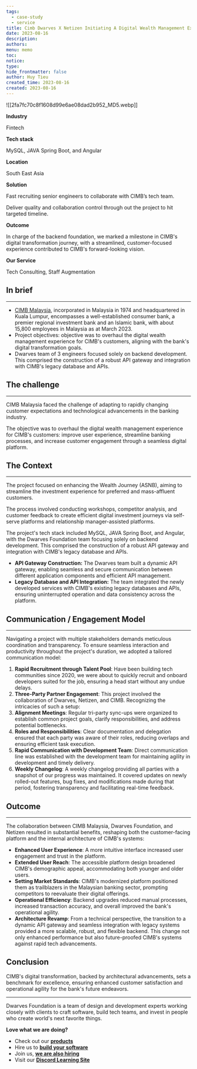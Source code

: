 ```yaml
---
tags:
  - case-study
  - service
title: Cimb Dwarves X Netizen Initiating A Digital Wealth Management Experience
date: 2023-08-16
description: 
authors: 
menu: memo
toc: 
notice: 
type: 
hide_frontmatter: false
author: Huy Tieu
created_time: 2023-08-16
created: 2023-08-16
---
```


![[2fa7fc70c8f1608d99e6ae08dad2b952_MD5.webp]]

<!-- column_list 965d1377-6f96-489f-b351-cc82004ed569 -->

<!-- column 0542b659-871a-4b54-9b3b-4c1872164e92 -->

<!-- table_of_contents cd4ef05d-487b-4bd9-be49-7d247e47bc94 -->

<!-- column a134106a-d42f-447c-8f78-0afa3af530fe -->

**Industry**

Fintech

**Tech stack**

MySQL, JAVA Spring Boot, and Angular

**Location**

South East Asia

**Solution**

Fast recruiting senior engineers to collaborate with CIMB’s tech team.

Deliver quality and collaboration control through out the project to hit targeted timeline.

**Outcome**

In charge of the backend foundation, we marked a milestone in CIMB's digital transformation journey, with a streamlined, customer-focused experience contributed to CIMB's forward-looking vision.

**Our Service**

Tech Consulting, Staff Augmentation


## **In brief**

---

* [CIMB Malaysia](https://www.cimb.com.my/), incorporated in Malaysia in 1974 and headquartered in Kuala Lumpur, encompasses a well-established consumer bank, a premier regional investment bank and an Islamic bank, with about 15,800 employees in Malaysia as at March 2023.
* Project objectives: objective was to overhaul the digital wealth management experience for CIMB's customers, aligning with the bank's digital transformation goals.
* Dwarves team of 3 engineers focused solely on backend development. This comprised the construction of a robust API gateway and integration with CIMB's legacy database and APIs.

## The challenge

---

CIMB Malaysia faced the challenge of adapting to rapidly changing customer expectations and technological advancements in the banking industry. 

The objective was to overhaul the digital wealth management experience for CIMB's customers: improve user experience, streamline banking processes, and increase customer engagement through a seamless digital platform. 


## The Context

---

The project focused on enhancing the Wealth Journey (ASNB), aiming to streamline the investment experience for preferred and mass-affluent customers. 

The process involved conducting workshops, competitor analysis, and customer feedback to create efficient digital investment journeys via self-serve platforms and relationship manager-assisted platforms.

The project's tech stack included MySQL, JAVA Spring Boot, and Angular, with the Dwarves Foundation team focusing solely on backend development. This comprised the construction of a robust API gateway and integration with CIMB's legacy database and APIs.

* **API Gateway Construction:** The Dwarves team built a dynamic API gateway, enabling seamless and secure communication between different application components and efficient API management.
* **Legacy Database and API Integration:** The team integrated the newly developed services with CIMB's existing legacy databases and APIs, ensuring uninterrupted operation and data consistency across the platform.

## Communication / Engagement Model

---

Navigating a project with multiple stakeholders demands meticulous coordination and transparency. To ensure seamless interaction and productivity throughout the project's duration, we adopted a tailored communication model:


1. **Rapid Recruitment through Talent Pool**: Have been building tech communities since 2020, we were about to quickly recruit and onboard developers suited for the job, ensuring a head start without any undue delays.
1. **Three-Party Partner Engagement**: This project involved the collaboration of Dwarves, Netizen, and CIMB. Recognizing the intricacies of such a setup:
1. **Alignment Meetings**: Regular tri-party sync-ups were organized to establish common project goals, clarify responsibilities, and address potential bottlenecks.
1. **Roles and Responsibilities**: Clear documentation and delegation ensured that each party was aware of their roles, reducing overlaps and ensuring efficient task execution.
1. **Rapid Communication with Development Team**: Direct communication line was established with the development team for maintaining agility in development and timely delivery.
1. **Weekly Changelog**: A weekly changelog providing all parties with a snapshot of our progress was maintained. It covered updates on newly rolled-out features, bug fixes, and modifications made during that period, fostering transparency and facilitating real-time feedback.

## **Outcome**

---

The collaboration between CIMB Malaysia, Dwarves Foundation, and Netizen resulted in substantial benefits, reshaping both the customer-facing platform and the internal architecture of CIMB's systems:

* **Enhanced User Experience**: A more intuitive interface increased user engagement and trust in the platform.
* **Extended User Reach**: The accessible platform design broadened CIMB's demographic appeal, accommodating both younger and older users.
* **Setting Market Standards**: CIMB's modernized platform positioned them as trailblazers in the Malaysian banking sector, prompting competitors to reevaluate their digital offerings.
* **Operational Efficiency**: Backend upgrades reduced manual processes, increased transaction accuracy, and overall improved the bank's operational agility.
* **Architecture Revamp**: From a technical perspective, the transition to a dynamic API gateway and seamless integration with legacy systems provided a more scalable, robust, and flexible backend. This change not only enhanced performance but also future-proofed CIMB's systems against rapid tech advancements.

## **Conclusion**

CIMB's digital transformation, backed by architectural advancements, sets a benchmark for excellence, ensuring enhanced customer satisfaction and operational agility for the bank's future endeavors.

---

Dwarves Foundation is a team of design and development experts working closely with clients to craft software, build tech teams, and invest in people who create world's next favorite things.

**Love what we are doing?**

* Check out our **[products](https://superbits.co/)**
* Hire us to **[build your software](https://d.foundation/)**
* Join us, **[we are also hiring](https://github.com/dwarvesf/WeAreHiring)**
* Visit our **[Discord Learning Site](https://discord.gg/dzNBpNTVEZ)**